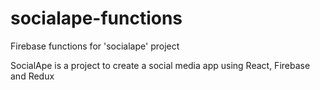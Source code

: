 # socialape-functions

Firebase functions for 'socialape' project

SocialApe is a project to create a social media app using React, Firebase and Redux
